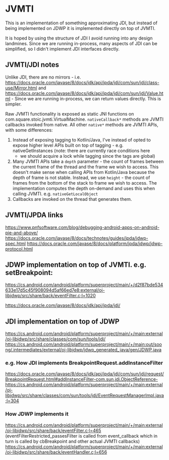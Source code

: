 # JVMTI

This is an implementation of something approximating JDI, but instead of being implemented on JDWP
it is implemented directly on top of JVMTI.

It is hoped by using the structure of JDI I avoid running into any design landmines. Since we are
running in-process, many aspects of JDI can be simplified, so I didn't implement JDI interfaces
directly.

## JVMTI/JDI notes
Unlike JDI, there are no mirrors - i.e. https://docs.oracle.com/javase/8/docs/jdk/api/jpda/jdi/com/sun/jdi/class-use/Mirror.html
and https://docs.oracle.com/javase/8/docs/jdk/api/jpda/jdi/com/sun/jdi/Value.html - Since we are
running in-process, we can return values directly. This is simpler.

Raw JVMTI functionality is exposed as static JNI functions on com.square.stoic.jvmti.VirtualMachine.
`nativeCallback*` methods are JVMTI callbacks invoked from native. All other `native*` methods are
JVMTI APIs, with some differences:
1. Instead of exposing tagging to Kotlin/Java, I've instead of opted to expose higher level APIs
   built on top of tagging - e.g. nativeGetInstances (note: there are currently race conditions here
   - we should acquire a lock while tagging since the tags are global)
2. Many JVMTI APIs take a `depth` parameter - the count of frames between the current frame of the
   thread and the frame we wish to access. This doesn't make sense when calling APIs from
   Kotlin/Java because the depth of frame is not stable. Instead, we use `height` - the count of
   frames from the bottom of the stack to frame we wish to access. The implementation computes the
   depth on-demand and uses this when calling JVMTI. e.g. `nativeGetLocalObject`
3. Callbacks are invoked on the thread that generates them. 

## JVMTI/JPDA links
https://www.pnfsoftware.com/blog/debugging-android-apps-on-android-pie-and-above/
https://docs.oracle.com/javase/8/docs/technotes/guides/jpda/jdwp-spec.html
https://docs.oracle.com/javase/8/docs/platform/jpda/jdwp/jdwp-protocol.html

## JDWP implementation on top of JVMTI. e.g. setBreakpoint:
https://cs.android.com/android/platform/superproject/main/+/d2f87bde534633e17d5c45f908094d5af66ed7e8:external/oj-libjdwp/src/share/back/eventFilter.c;l=1020

https://docs.oracle.com/javase/8/docs/jdk/api/jpda/jdi/

## JDI implementation on top of JDWP
https://cs.android.com/android/platform/superproject/main/+/main:external/oj-libjdwp/src/share/classes/com/sun/tools/jdi/
https://cs.android.com/android/platform/superproject/main/+/main:out/soong/.intermediates/external/oj-libjdwp/jdwp_generated_java/gen/JDWP.java

### e.g. How JDI implements BreakpointRequest.addInstanceFilter
https://docs.oracle.com/javase/8/docs/jdk/api/jpda/jdi/com/sun/jdi/request/BreakpointRequest.html#addInstanceFilter-com.sun.jdi.ObjectReference-
https://cs.android.com/android/platform/superproject/main/+/main:external/oj-libjdwp/src/share/classes/com/sun/tools/jdi/EventRequestManagerImpl.java;l=304
### How JDWP implements it
https://cs.android.com/android/platform/superproject/main/+/main:external/oj-libjdwp/src/share/back/eventFilter.c;l=465
(eventFilterRestricted_passesFilter is called from event_callback which in turn is called by
cbBreakpoint and other actual JVMTI callbacks)
https://cs.android.com/android/platform/superproject/main/+/main:external/oj-libjdwp/src/share/back/eventHandler.c;l=656
